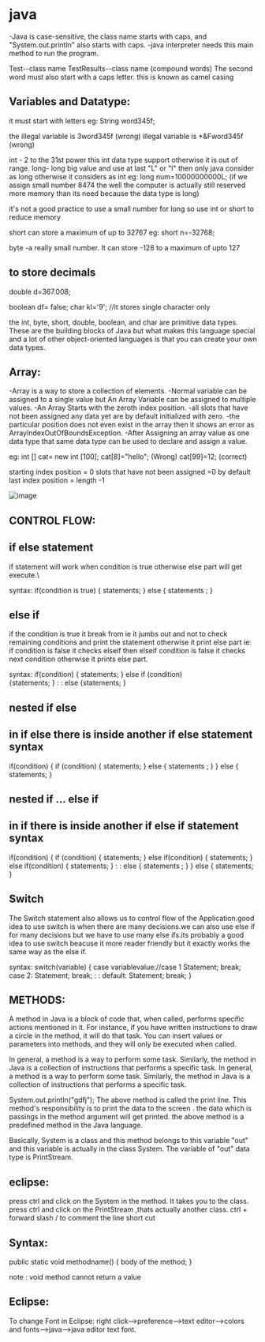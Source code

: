 # java
-Java is case-sensitive, the class name starts with caps, and "System.out.println"  also starts with caps.
-java interpreter needs this main method to run the program.

Test--class name
TestResults--class name (compound words) The second word must also start with a caps letter. this is known as camel casing

Variables and Datatype:
----------------------------
it must start with letters  eg: String word345f;

the illegal variable is 3word345f (wrong)
illegal variable is *&Fword345f (wrong)

int - 2 to the 31st power this  int data type support otherwise it is out of range.
long- long big value and use at last "L" or "l" then only java consider as long otherwise it considers as int
eg: long num=10000000000L; (if we assign small number 8474 the well the computer is actually still reserved more memory than its need because the data  type is long)

it's not a good practice to use a small number for long so use int or short to reduce memory

short can store a maximum of up to 32767
eg: short n=-32768;

byte -a really small number. It can store -128 to a maximum of upto 127

to store decimals 
-------------------------
double d=367.008;

boolean df= false;
char kl='9';  //it stores single character only


the int, byte, short, double, boolean, and char are primitive data types. These are the building blocks of Java
but what makes this language special and a lot of other object-oriented languages is that you can create your own data types.

Array:
------------
-Array is a way to store a collection of elements.
-Normal variable  can be assigned to a single value but An Array Variable  can be assigned to multiple values.
-An Array Starts with the zeroth index position.
-all slots that have not been assigned any data yet are by default initialized with zero.
-the particular position does not even exist in the array then it shows an error as ArrayIndexOutOfBoundsException.
-After Assigning an array value as one data type that same data type can be used to declare and assign a value.

eg: int [] cat= new int [100];
cat[8]="hello";  (Wrong)
cat[99]=12; (correct)


starting index position = 0
slots that have not been assigned =0 by default
last index position = length -1

![image](https://github.com/jeya91296/java/assets/110182064/f056c9d6-abc0-4e62-a2bb-7fd93121a2ab)

CONTROL FLOW:
------------------------
if else statement
---------------------
if statement will work when condition is true otherwise else part will get execute.\

syntax:
if(condition is true)
{
statements;
}
else
{
statements ;
}


else if 
-------
if the condition is true it break from ie it jumbs out and not to check remaining  conditions and print the statement otherwise it print else part
ie: if condition is false it checks elseif
then elseif condition is false it checks next condition otherwise it prints else part.

syntax:
if(condition)
{ statements;
}
else if (condition)  
{statements;
}
:
:
else
{statements;
}


nested if else
----------------
in if else there is inside another if else statement
syntax
-----------
if(condition)
{ 
   if (condition)
  {
    statements;
   } 
   else
  {
   statements ;
  }
}
else
{
statements;
}

nested if ... else if
---------------------
in if there is inside another if else if statement
syntax
-----------
if(condition)
{ 
   if (condition)
  {
    statements;
   }
   else if(condition)
   {
     statements;
    }
     else if(condition)
    {
      statements;
      }
     :
     :
   else
  {
   statements ;
  }
}
else
{
statements;
}

Switch
----------
The Switch statement also allows us to control flow of the Application.good idea to use switch is when there are many decisions.we can also use else if for many decisions but we have to use many else ifs.its probably a good idea to use switch beacuse it more reader friendly but it exactly works the same way as the else if.

syntax:
switch(variable)
{
case variablevalue://case 1
 Statement;
  break;
case 2:
    Statement;
  break;
:
:
default:
 Statement;
  break;
 }

METHODS:
------------------
A method in Java is a block of code that, when called, performs specific actions mentioned in it. For instance, if you have written instructions to draw a circle in the method, it will do that task. You can insert values or parameters into methods, and they will only be executed when called.

In general, a method is a way to perform some task. Similarly, the method in Java is a collection of instructions that performs a specific task. In general, a method is a way to perform some task. Similarly, the method in Java is a collection of instructions that performs a specific task.

System.out.println("gdfj"); 
The above method is called the print line. This method's responsibility is to print the data to the screen . the data which  is passings in the method argument will get printed.
the above method is a predefined method in the Java language.

Basically, System is a class and this method belongs to this variable "out" and this variable is actually in the class System. The variable of "out" data type is PrintStream.
 
eclipse:
------------
press ctrl and click on the System in the method. It takes you to the class.
press ctrl and click on the PrintStream ,thats actually another class.
ctrl  + forward slash / to comment the line short cut

Syntax:
-------
public static void methodname()
{
body of the method;
}

note : void method cannot return a value

Eclipse:
----------
To change Font in Eclipse:  right click-->preference-->text editor-->colors and fonts-->java-->java editor text font.
